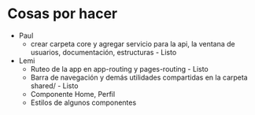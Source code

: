 # Cosas por hacer
- Paul
  - crear carpeta core y agregar servicio para la api, la ventana de usuarios, documentación, estructuras  - Listo
- Lemi
  - Ruteo de la app en app-routing y pages-routing  - Listo
  - Barra de navegación y demás utilidades compartidas en la carpeta shared/  - Listo
  - Componente Home, Perfil
  - Estilos de algunos componentes
